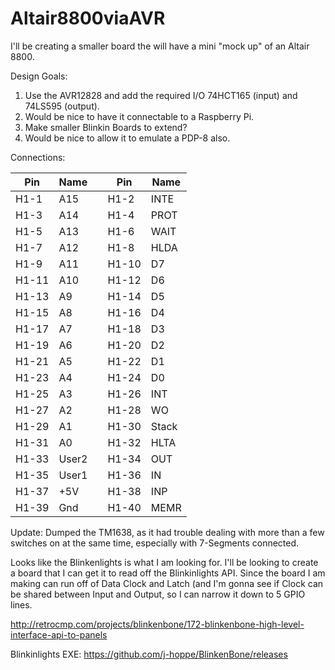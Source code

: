 # Altair8800viaAVR
I'll be creating a smaller board the will have a mini "mock up" of an Altair 8800.

Design Goals:
1. Use the AVR12828 and add the required I/O 74HCT165 (input) and 74LS595 (output).
1. Would be nice to have it connectable to a Raspberry Pi.
1. Make smaller Blinkin Boards to extend?
1. Would be nice to allow it to emulate a PDP-8 also.

Connections:

| Pin | Name |  | Pin | Name |
|-----|------|---|-----|------|
H1-1 |A15| |H1-2 | INTE |
H1-3 |A14| |H1-4 | PROT |
H1-5 |A13| |H1-6 | WAIT |
H1-7 |A12| |H1-8 | HLDA |
H1-9 |A11| |H1-10 | D7 |
H1-11 |A10| |H1-12 | D6 |
H1-13 |A9| |H1-14 | D5 |
H1-15 |A8| |H1-16 | D4 |
H1-17 |A7| |H1-18 | D3 |
H1-19 |A6| |H1-20 | D2 |
H1-21 |A5| |H1-22 | D1 |
H1-23 |A4| |H1-24 | D0 |
H1-25 |A3| |H1-26 | INT |
H1-27 |A2| |H1-28 | WO |
H1-29 |A1| |H1-30 | Stack |
H1-31 |A0| |H1-32 | HLTA |
H1-33 |User2| |H1-34 | OUT |
H1-35 |User1| |H1-36 | IN |
H1-37 |+5V| |H1-38 | INP |
H1-39 |Gnd| |H1-40 | MEMR |

Update: Dumped the TM1638, as it had trouble dealing with more than a few switches on at the same time, especially with 7-Segments
connected. 



Looks like the Blinkenlights is what I am looking for. I'll be looking to create a board that I can get it to read off the
Blinkinlights API. Since the board I am making can run off of Data Clock and Latch (and I'm gonna see if Clock can be shared between
Input and Output, so I can narrow it down to 5 GPIO lines.

http://retrocmp.com/projects/blinkenbone/172-blinkenbone-high-level-interface-api-to-panels

Blinkinlights EXE:
https://github.com/j-hoppe/BlinkenBone/releases
